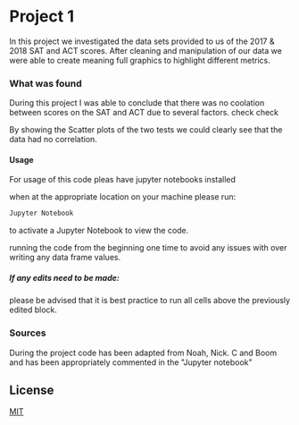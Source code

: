# Project 1

In this project we investigated the data sets provided to us of the 2017 & 2018 SAT and ACT scores. After cleaning and manipulation of our data we were able to create meaning full graphics to highlight different metrics. 
### What was found

During this project I was able to conclude that there was no coolation between scores on the SAT and ACT due to several factors. check check


By showing the Scatter plots of the two tests we could clearly see that the data had no correlation. 

#### Usage
For usage of this code pleas have jupyter notebooks installed

when at the appropriate location on your machine please run:  

```python
Jupyter Notebook 
```
to activate a Jupyter Notebook to view the code. 

running the code from the beginning one time to avoid any issues with over writing any data frame values. 

##### If any edits need to be made:
please be advised that it is best practice to run all cells above the previously edited block. 




### Sources
During the project code has been adapted from Noah, Nick. C and Boom and has been appropriately commented in the "Jupyter notebook" 





## License
[MIT](https://choosealicense.com/licenses/mit/)
